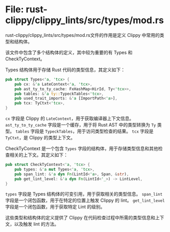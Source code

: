 # File: rust-clippy/clippy_lints/src/types/mod.rs

rust-clippy/clippy_lints/src/types/mod.rs文件的作用是定义 Clippy 中常用的类型和结构体。

该文件中包含了多个结构体的定义，其中较为重要的有 Types 和 CheckTyContext。

Types 结构体用于存储 Rust 代码的类型信息，其定义如下：

```rust
pub struct Types<'a, 'tcx> {
    pub cx: &'a LateContext<'a, 'tcx>,
    pub ast_ty_to_ty_cache: FxHashMap<HirId, Ty<'tcx>>,
    pub tables: &'a ty::TypeckTables<'tcx>,
    pub used_trait_imports: &'a [ImportPath<'a>],
    pub tcx: TyCtxt<'tcx>,
}
```

`cx` 字段是 Clippy 的 `LateContext`，用于获取编译器上下文信息。
`ast_ty_to_ty_cache` 字段是一个缓存，用于将 Rust AST 中的类型转换为 `Ty` 类型。
`tables` 字段是 `TypeckTables`，用于访问类型检查的结果。
`tcx` 字段是 `TyCtxt`，是 Clippy 的类型上下文。

CheckTyContext 是一个包含 `Types` 字段的结构体，用于存储类型信息和其他检查相关的上下文。其定义如下：

```rust
pub struct CheckTyContext<'a, 'tcx> {
    pub types: &'a mut Types<'a, 'tcx>,
    pub span_lint: &'a dyn Fn(LintId<'a>, Span, &str),
    pub get_lint_level: &'a dyn Fn(LintId<'_>) -> LintLevel,
}
```

`types` 字段是 Types 结构体的可变引用，用于获取相关的类型信息。
`span_lint` 字段是一个闭包函数，用于在特定的位置上触发 Clippy 的 lint。
`get_lint_level` 字段是一个闭包函数，用于获取特定 Lint 的级别。

这些类型和结构体的定义提供了 Clippy 在代码检查过程中所需的类型信息和上下文，以及触发 lint 的方法。

